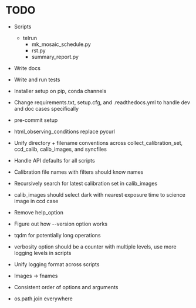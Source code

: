 # TODO
- Scripts
    - telrun
        - mk_mosaic_schedule.py
        - rst.py
        - summary_report.py
- Write docs
- Write and run tests
- Installer setup on pip, conda channels

- Change requirements.txt, setup.cfg, and .readthedocs.yml to handle dev and doc cases specifically
- pre-commit setup
- html_observing_conditions replace pycurl
- Unify directory + filename conventions across collect_calibration_set, ccd_calib, calib_images, and syncfiles
- Handle API defaults for all scripts
- Calibration file names with filters should know names
- Recursively search for latest calibration set in calib_images
- calib_images should select dark with nearest exposure time to science image in ccd case
- Remove help_option
- Figure out how --version option works
- tqdm for potentially long operations
- verbosity option should be a counter with multiple levels, use more logging levels in scripts
- Unify logging format across scripts
- Images -> fnames
- Consistent order of options and arguments
- os.path.join everywhere